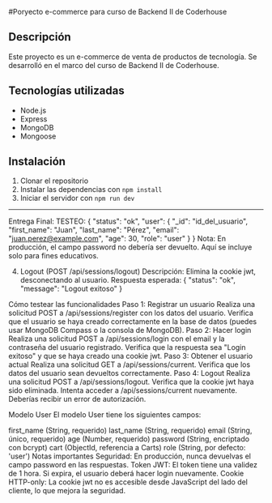 #Poryecto e-commerce para curso de Backend II de Coderhouse

## Descripción

Este proyecto es un e-commerce de venta de productos de tecnología. Se desarrolló en el marco del curso de Backend II de Coderhouse.

## Tecnologías utilizadas

- Node.js
- Express
- MongoDB
- Mongoose

## Instalación

1. Clonar el repositorio
2. Instalar las dependencias con `npm install`
3. Iniciar el servidor con `npm run dev`

-----
Entrega Final:
TESTEO:
{
  "status": "ok",
  "user": {
    "_id": "id_del_usuario",
    "first_name": "Juan",
    "last_name": "Pérez",
    "email": "juan.perez@example.com",
    "age": 30,
    "role": "user"
  }
}
Nota: En producción, el campo password no debería ser devuelto. Aquí se incluye solo para fines educativos.

4. Logout (POST /api/sessions/logout)
Descripción: Elimina la cookie jwt, desconectando al usuario.
Respuesta esperada:
{
  "status": "ok",
  "message": "Logout exitoso"
}


Cómo testear las funcionalidades
Paso 1: Registrar un usuario
Realiza una solicitud POST a /api/sessions/register con los datos del usuario.
Verifica que el usuario se haya creado correctamente en la base de datos (puedes usar MongoDB Compass o la consola de MongoDB).
Paso 2: Hacer login
Realiza una solicitud POST a /api/sessions/login con el email y la contraseña del usuario registrado.
Verifica que la respuesta sea "Login exitoso" y que se haya creado una cookie jwt.
Paso 3: Obtener el usuario actual
Realiza una solicitud GET a /api/sessions/current.
Verifica que los datos del usuario sean devueltos correctamente.
Paso 4: Logout
Realiza una solicitud POST a /api/sessions/logout.
Verifica que la cookie jwt haya sido eliminada.
Intenta acceder a /api/sessions/current nuevamente. Deberías recibir un error de autorización.


Modelo User
El modelo User tiene los siguientes campos:

first_name (String, requerido)
last_name (String, requerido)
email (String, único, requerido)
age (Number, requerido)
password (String, encriptado con bcrypt)
cart (ObjectId, referencia a Carts)
role (String, por defecto: 'user')
Notas importantes
Seguridad: En producción, nunca devuelvas el campo password en las respuestas.
Token JWT: El token tiene una validez de 1 hora. Si expira, el usuario deberá hacer login nuevamente.
Cookie HTTP-only: La cookie jwt no es accesible desde JavaScript del lado del cliente, lo que mejora la seguridad.